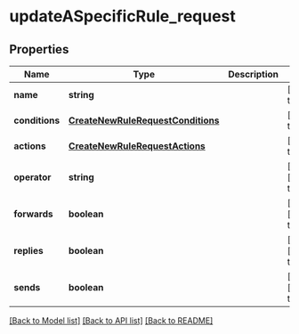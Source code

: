 # updateASpecificRule_request

## Properties
Name | Type | Description | Notes
------------ | ------------- | ------------- | -------------
**name** | **string** |  | [default to null]
**conditions** | [**CreateNewRuleRequestConditions**](CreateNewRuleRequestConditions.md) |  | [default to null]
**actions** | [**CreateNewRuleRequestActions**](CreateNewRuleRequestActions.md) |  | [default to null]
**operator** | **string** |  | [optional] [default to null]
**forwards** | **boolean** |  | [optional] [default to null]
**replies** | **boolean** |  | [optional] [default to null]
**sends** | **boolean** |  | [optional] [default to null]

[[Back to Model list]](../README.md#documentation-for-models) [[Back to API list]](../README.md#documentation-for-api-endpoints) [[Back to README]](../README.md)


